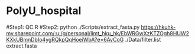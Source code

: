 # PolyU_hospital

#Step1: QC.R
#Step2: python ./Scripts/extract_fasta.py https://hkuhk-my.sharepoint.com/:u:/g/personal/limt_hku_hk/EbWRGwXzKTZOgh8HUW2KXkUBmnDbIo4ygRQkpQqHoeiWbA?e=6AvCoG ./Data/filter.list extract.fasta
